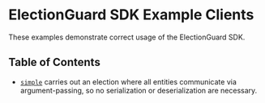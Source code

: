 # ElectionGuard SDK Example Clients

These examples demonstrate correct usage of the ElectionGuard SDK.

## Table of Contents

- [`simple`](./simple) carries out an election where all entities
  communicate via argument-passing, so no serialization or
  deserialization are necessary.
